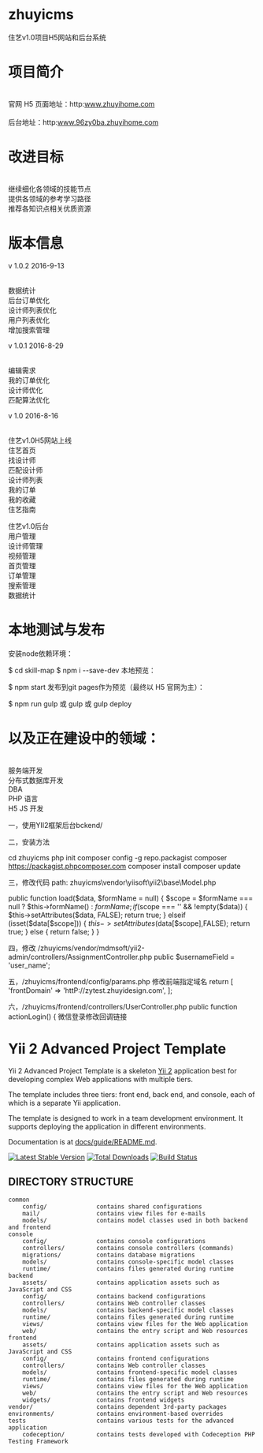 
# zhuyicms
住艺v1.0项目H5网站和后台系统


# 项目简介

<br />官网 H5 页面地址：http:www.zhuyihome.com  
<br />后台地址：http:www.96zy0ba.zhuyihome.com 


# 改进目标

<br />继续细化各领域的技能节点
<br />提供各领域的参考学习路径
<br />推荐各知识点相关优质资源

# 版本信息

v 1.0.2 2016-9-13

<br />数据统计
<br />后台订单优化
<br />设计师列表优化
<br />用户列表优化
<br />增加搜索管理


v 1.0.1  2016-8-29

<br />编辑需求
<br />我的订单优化
<br />设计师优化
<br />匹配算法优化

v 1.0    2016-8-16

<br />住艺v1.0H5网站上线
<br />住艺首页
<br />找设计师
<br />匹配设计师
<br />设计师列表
<br />我的订单
<br />我的收藏
<br />住艺指南

住艺v1.0后台
<br />用户管理
<br />设计师管理
<br />视频管理
<br />首页管理
<br />订单管理
<br />搜索管理
<br />数据统计


# 本地测试与发布

安装node依赖环境：

$ cd skill-map
$ npm i --save-dev
本地预览：

$ npm start
发布到git pages作为预览（最终以 H5 官网为主）：

$ npm run gulp 或 gulp 或 gulp deploy

 
# 以及正在建设中的领域：

<br />服务端开发
<br />分布式数据库开发
<br />DBA
<br />PHP 语言
<br />H5 JS 开发  


一，使用YII2框架后台bckend/

二，安装方法

cd zhuyicms
php init
composer config -g repo.packagist composer https://packagist.phpcomposer.com
composer install
composer update

三，修改代码
path: zhuyicms\vendor\yiisoft\yii2\base\Model.php


 public function load($data, $formName = null)
    {
        $scope = $formName === null ? $this->formName() : $formName;
        if ($scope === '' && !empty($data)) {
            $this->setAttributes($data, FALSE);
            return true;
        } elseif (isset($data[$scope])) {
            $this->setAttributes($data[$scope],FALSE);
            return true;
        } else {
            return false;
        }
    }
    
 四，修改 /zhuyicms/vendor/mdmsoft/yii2-admin/controllers/AssignmentController.php
 public $usernameField = 'user_name';
 
 五，/zhuyicms/frontend/config/params.php     修改前端指定域名
return [
    'frontDomain' => 'httP://zytest.zhuyidesign.com',
];

六，/zhuyicms/frontend/controllers/UserController.php
public function actionLogin() {   微信登录修改回调链接


Yii 2 Advanced Project Template
===============================

Yii 2 Advanced Project Template is a skeleton [Yii 2](http://www.yiiframework.com/) application best for
developing complex Web applications with multiple tiers.

The template includes three tiers: front end, back end, and console, each of which
is a separate Yii application.

The template is designed to work in a team development environment. It supports
deploying the application in different environments.

Documentation is at [docs/guide/README.md](docs/guide/README.md).

[![Latest Stable Version](https://poser.pugx.org/yiisoft/yii2-app-advanced/v/stable.png)](https://packagist.org/packages/yiisoft/yii2-app-advanced)
[![Total Downloads](https://poser.pugx.org/yiisoft/yii2-app-advanced/downloads.png)](https://packagist.org/packages/yiisoft/yii2-app-advanced)
[![Build Status](https://travis-ci.org/yiisoft/yii2-app-advanced.svg?branch=master)](https://travis-ci.org/yiisoft/yii2-app-advanced)

DIRECTORY STRUCTURE
-------------------

```
common
    config/              contains shared configurations
    mail/                contains view files for e-mails
    models/              contains model classes used in both backend and frontend
console
    config/              contains console configurations
    controllers/         contains console controllers (commands)
    migrations/          contains database migrations
    models/              contains console-specific model classes
    runtime/             contains files generated during runtime
backend
    assets/              contains application assets such as JavaScript and CSS
    config/              contains backend configurations
    controllers/         contains Web controller classes
    models/              contains backend-specific model classes
    runtime/             contains files generated during runtime
    views/               contains view files for the Web application
    web/                 contains the entry script and Web resources
frontend
    assets/              contains application assets such as JavaScript and CSS
    config/              contains frontend configurations
    controllers/         contains Web controller classes
    models/              contains frontend-specific model classes
    runtime/             contains files generated during runtime
    views/               contains view files for the Web application
    web/                 contains the entry script and Web resources
    widgets/             contains frontend widgets
vendor/                  contains dependent 3rd-party packages
environments/            contains environment-based overrides
tests                    contains various tests for the advanced application
    codeception/         contains tests developed with Codeception PHP Testing Framework
```
